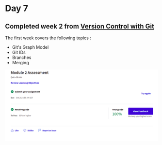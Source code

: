 # Day 7
## Completed week 2 from [**Version Control with Git**](https://www.coursera.org/learn/version-control-with-git/home/welcome)
  The first week covers the following topics :
  * Git's Graph Model
  * Git IDs
  * Branches
  * Merging



![week2](/images/week2.png)
